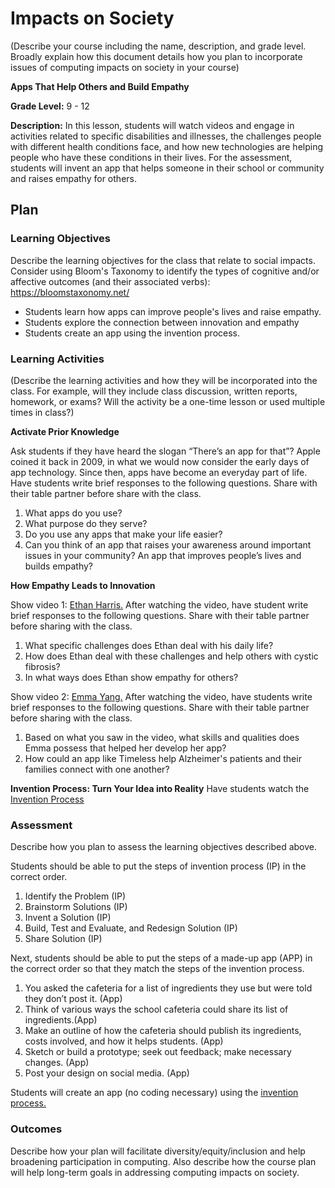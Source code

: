 # Impacts on Society

(Describe your course including the name, description, and grade level. Broadly explain how this document details how you plan to incorporate issues of computing impacts on society in your course)

**Apps That Help Others and Build Empathy**

**Grade Level:** 9 - 12

**Description:**
In this lesson, students will watch videos and engage in activities related to specific disabilities and illnesses, the challenges people with different health conditions face, and how new technologies are helping people who have these conditions in their lives.
For the assessment, students will invent an app that helps someone in their school or community and raises empathy for others.

## Plan

### Learning Objectives

Describe the learning objectives for the class that relate to social impacts. Consider using Bloom's Taxonomy to identify the types of cognitive and/or affective outcomes (and their associated verbs): https://bloomstaxonomy.net/

- Students learn how apps can improve people's lives and raise empathy.
- Students explore the connection between innovation and empathy
- Students create an app using the invention process. 

### Learning Activities

(Describe the learning activities and how they will be incorporated into the class. For example, will they include class discussion, written reports, homework, or exams? Will the activity be a one-time lesson or used multiple times in class?)

**Activate Prior Knowledge**

Ask students if they have heard the slogan “There’s an app for that”? Apple coined it back in 2009, in what we would now consider the early days of app technology. Since then, apps have become an everyday part of life. 
Have students write brief responses to the following questions. Share with their table partner before share with the class.
1. What apps do you use? 
2. What purpose do they serve? 
3. Do you use any apps that make your life easier?
4. Can you think of an app that raises your awareness around important issues in your community? An app that improves people’s lives and builds empathy?

**How Empathy Leads to Innovation**

Show video 1: [Ethan Harris.](https://studentreportinglabs.org/youth-reporting/student-hopes-to-help-those-with-same-genetic-disorder/)
After watching the video, have student write brief responses to the following questions. Share with their table partner before sharing with the class. 
1. What specific challenges does Ethan deal with his daily life?
2. How does Ethan deal with these challenges and help others with cystic fibrosis?
3. In what ways does Ethan show empathy for others?

Show video 2: [Emma Yang.](https://www.youtube.com/watch?v=7FX9kZigpjc) After watching the video, have students write brief responses to the following questions. Share with their table partner before sharing with the class.
1. Based on what you saw in the video, what skills and qualities does Emma possess that helped her develop her app?
2. How could an app like Timeless help Alzheimer's patients and their families connect with one another?

**Invention Process: Turn Your Idea into Reality**
Have students watch the [Invention Process](https://contrib.pbslearningmedia.org/WGBH/conv18/adptech12_int_idsprocess/index.html)


### Assessment

Describe how you plan to assess the learning objectives described above.


Students should be able to put the steps of invention process (IP) in the correct order. 
1. Identify the Problem (IP)
2. Brainstorm Solutions (IP)
3. Invent a Solution (IP)
4. Build, Test and Evaluate, and Redesign Solution (IP)
5. Share Solution (IP)

Next, students should be able to put the steps of a made-up app (APP) in the correct order so that they match the steps of the invention process.
1. You asked the cafeteria for a list of ingredients they use but were told they don’t post it. (App)
2. Think of various ways the school cafeteria could share its list of ingredients.(App)
3. Make an outline of how the cafeteria should publish its ingredients, costs involved, and how it helps students. (App)
4. Sketch or build a prototype; seek out feedback; make necessary changes. (App)
5. Post your design on social media. (App)



Students will create an app (no coding necessary) using the [invention process.](https://contrib.pbslearningmedia.org/WGBH/conv18/adptech12_int_idsprocess/index.html)



### Outcomes

Describe how your plan will facilitate diversity/equity/inclusion and help broadening participation in computing. Also describe how the course plan will help long-term goals in addressing computing impacts on society.




